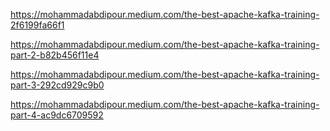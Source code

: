 
https://mohammadabdipour.medium.com/the-best-apache-kafka-training-2f6199fa66f1

https://mohammadabdipour.medium.com/the-best-apache-kafka-training-part-2-b82b456f11e4

https://mohammadabdipour.medium.com/the-best-apache-kafka-training-part-3-292cd929c9b0

https://mohammadabdipour.medium.com/the-best-apache-kafka-training-part-4-ac9dc6709592